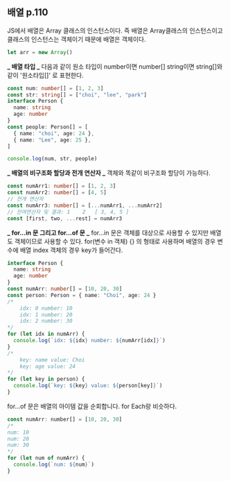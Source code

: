 ## 배열 p.110

JS에서 배열은 Array 클래스의 인스턴스이다.
즉 배열은 Array클래스의 인스턴스이고 클래스의 인스턴스는 객체이기 때문에 배열은 객체이다.

```javascript
let arr = new Array()
```

**_ 배열 타입 _**
다음과 같이 원소 타입이 number이면 number[] string이면 string[]와 같이 '원소타입[]' 로 표현한다.

```typescript
const num: number[] = [1, 2, 3]
const str: string[] = ["choi", "lee", "park"]
interface Person {
  name: string
  age: number
}
const people: Person[] = [
  { name: "choi", age: 24 },
  { name: "Lee", age: 25 },
]

console.log(num, str, people)
```

**_ 배열의 비구조화 할당과 전개 연산자 _**
객체와 똑같이 비구조화 할당이 가능하다.

```typescript
const numArr1: number[] = [1, 2, 3]
const numArr2: number[] = [4, 5]
// 전개 연산자
const numArr3: number[] = [...numArr1, ...numArr2]
// 잔여연산자 및 결과: 1    2   [ 3, 4, 5 ]
const [first, two, ...rest] = numArr3
```

**_ for...in 문 그리고 for...of 문 _**
for...in 문은 객체를 대상으로 사용할 수 있지만 배열도 객체이므로 사용할 수 있다.
for(변수 in 객체) {} 의 형태로 사용하며 배열의 경우 변수에 배열 index 객체의 경우 key가 들어간다.

```typescript
interface Person {
  name: string
  age: number
}
const numArr: number[] = [10, 20, 30]
const person: Person = { name: "Choi", age: 24 }
/*
    idx: 0 number: 10
    idx: 1 number: 20
    idx: 2 number: 30
*/
for (let idx in numArr) {
  console.log(`idx: ${idx} number: ${numArr[idx]}`)
}
/*
    key: name value: Choi
    key: age value: 24
*/
for (let key in person) {
  console.log(`key: ${key} value: ${person[key]}`)
}
```

for...of 문은 배열의 아이템 값을 순회합니다. for Each랑 비슷하다.

```javascript
const numArr: number[] = [10, 20, 30]
/*
num: 10
num: 20
num: 30
*/
for (let num of numArr) {
  console.log(`num: ${num}`)
}
```
